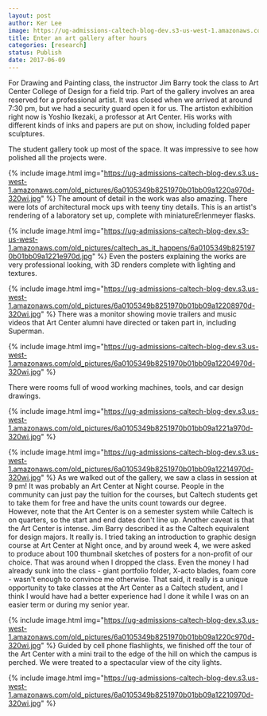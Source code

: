 ```yaml
---
layout: post
author: Ker Lee
image: https://ug-admissions-caltech-blog-dev.s3-us-west-1.amazonaws.com/old_pictures/caltech_as_it_happens/6a0105349b8251970b01bb09a12202970d.jpg
title: Enter an art gallery after hours
categories: [research]
status: Publish
date: 2017-06-09
---
```


For Drawing and Painting class, the instructor Jim Barry took the class to Art Center College of Design for a field trip. Part of the gallery involves an area reserved for a professional artist. It was closed when we arrived at around 7:30 pm, but we had a security guard open it for us. The artiston exhibition right now is Yoshio Ikezaki, a professor at Art Center. His works with different kinds of inks and papers are put on show, including folded paper sculptures.

The student gallery took up most of the space. It was impressive to see how polished all the projects were.


{% include image.html img="https://ug-admissions-caltech-blog-dev.s3.us-west-1.amazonaws.com/old_pictures/6a0105349b8251970b01bb09a1220a970d-320wi.jpg" %}
The amount of detail in the work was also amazing. There were lots of architectural mock ups with teeny tiny details. This is an artist's rendering of a laboratory set up, complete with miniatureErlenmeyer flasks.


{% include image.html img="https://ug-admissions-caltech-blog-dev.s3-us-west-1.amazonaws.com/old_pictures/caltech_as_it_happens/6a0105349b8251970b01bb09a1221e970d.jpg" %}
Even the posters explaining the works are very professional looking, with 3D renders complete with lighting and textures.


{% include image.html img="https://ug-admissions-caltech-blog-dev.s3.us-west-1.amazonaws.com/old_pictures/6a0105349b8251970b01bb09a12208970d-320wi.jpg" %}
There was a monitor showing movie trailers and music videos that Art Center alumni have directed or taken part in, including Superman.


{% include image.html img="https://ug-admissions-caltech-blog-dev.s3.us-west-1.amazonaws.com/old_pictures/6a0105349b8251970b01bb09a12204970d-320wi.jpg" %}

There were rooms full of wood working machines, tools, and car design drawings.


{% include image.html img="https://ug-admissions-caltech-blog-dev.s3.us-west-1.amazonaws.com/old_pictures/6a0105349b8251970b01bb09a1221a970d-320wi.jpg" %}

{% include image.html img="https://ug-admissions-caltech-blog-dev.s3.us-west-1.amazonaws.com/old_pictures/6a0105349b8251970b01bb09a12214970d-320wi.jpg" %}
As we walked out of the gallery, we saw a class in session at 9 pm! It was probably an Art Center at Night course. People in the community can just pay the tuition for the courses, but Caltech students get to take them for free and have the units count towards our degree. However, note that the Art Center is on a semester system while Caltech is on quarters, so the start and end dates don't line up. Another caveat is that the Art Center is intense. Jim Barry described it as the Caltech equivalent for design majors. It really is. I tried taking an introduction to graphic design course at Art Center at Night once, and by around week 4, we were asked to produce about 100 thumbnail sketches of posters for a non-profit of our choice. That was around when I dropped the class. Even the money I had already sunk into the class - giant portfolio folder, X-acto blades, foam core - wasn't enough to convince me otherwise. That said, it really is a unique opportunity to take classes at the Art Center as a Caltech student, and I think I would have had a better experience had I done it while I was on an easier term or during my senior year.


{% include image.html img="https://ug-admissions-caltech-blog-dev.s3.us-west-1.amazonaws.com/old_pictures/6a0105349b8251970b01bb09a1220c970d-320wi.jpg" %}
Guided by cell phone flashlights, we finished off the tour of the Art Center with a mini trail to the edge of the hill on which the campus is perched. We were treated to a spectacular view of the city lights.


{% include image.html img="https://ug-admissions-caltech-blog-dev.s3.us-west-1.amazonaws.com/old_pictures/6a0105349b8251970b01bb09a12210970d-320wi.jpg" %}
